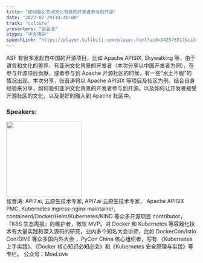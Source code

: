 ```yaml
---
title: "如何吸引亚洲文化背景的开发者参与到开源"
date: "2022-07-29T14:40:00"
track: "culture"
presenters: "张晋涛"
stype: "中文演讲"
speechLink: "https://player.bilibili.com/player.html?aid=942575517&cid=817760221&page=1"
---
```

ASF 有很多发起自中国的开源项目，比如 Apache APISIX, Skywalking 等，由于语言和文化的差异，有亚洲文化背景的开发者（本次分享以中国开发者为例），在参与开源项目贡献，或者参与到 Apache 开源社区的时候，有一些“水土不服”的情况出现。本次分享，张晋涛将以 Apache APISIX 等项目及社区为例，结合自身经验来分享，如何吸引亚洲文化背景的开发者参与到开源。以及如何让开发者接受开源社区的文化，以及更好的融入到 Apache 社区中。
 ### Speakers: 
 <img src="images/speaker/1127.png" width="200" /><br>张晋涛: API7.ai, 云原生技术专家, API7.ai 云原生技术专家， Apache APISIX PMC, Kubernetes ingress-nginx maintainer，containerd/Docker/Helm/Kubernetes/KIND 等众多开源项目 contributor， 『K8S 生态周报』的维护者，微软 MVP。对 Docker 和 Kubernetes 等容器化技术有大量实践和深入源码的研究，业内多个知名大会讲师，比如 DockerCon/Istio Con/DIVE 等众多国内外大会 ，PyCon China 核心组织者，写有 《Kubernetes 上手实践》、《Docker 核心知识必知必会》和《Kubernetes 安全原理与实践》等专栏。 公众号：MoeLove

 